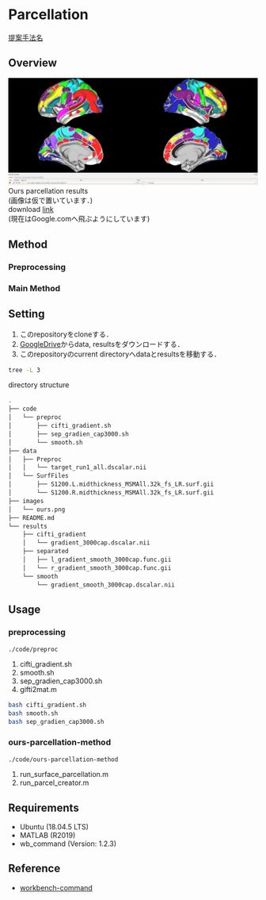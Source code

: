 # Parcellation

[提案手法名](https://www.zoelabo.com/english-home)  

## Overview


![Ours results](images/ours.png "Ours results")  
Ours parcellation results  
(画像は仮で置いています．)  
download [link](https://www.google.com)  
(現在はGoogle.comへ飛ぶようにしています)  

## Method

### Preprocessing
### Main Method

## Setting

1. このrepositoryをcloneする．
2. [GoogleDrive](https://www.google.com)からdata, resultsをダウンロードする．
3. このrepositoryのcurrent directoryへdataとresultsを移動する．


```sh
tree -L 3
```

directory structure

```sh
.
├── code
│   └── preproc
│       ├── cifti_gradient.sh
│       ├── sep_gradien_cap3000.sh
│       └── smooth.sh
├── data
│   ├── Preproc
│   │   └── target_run1_all.dscalar.nii
│   └── SurfFiles
│       ├── S1200.L.midthickness_MSMAll.32k_fs_LR.surf.gii
│       └── S1200.R.midthickness_MSMAll.32k_fs_LR.surf.gii
├── images
│   └── ours.png
├── README.md
└── results
    ├── cifti_gradient
    │   └── gradient_3000cap.dscalar.nii
    ├── separated
    │   ├── l_gradient_smooth_3000cap.func.gii
    │   └── r_gradient_smooth_3000cap.func.gii
    └── smooth
        └── gradient_smooth_3000cap.dscalar.nii
```


## Usage

### preprocessing

```
./code/preproc
```

1. cifti_gradient.sh
2. smooth.sh
3. sep_gradien_cap3000.sh
4. gifti2mat.m

```sh
bash cifti_gradient.sh
bash smooth.sh
bash sep_gradien_cap3000.sh
```

### ours-parcellation-method

```
./code/ours-parcellation-method
```

1. run_surface_parcellation.m
2. run_parcel_creator.m

## Requirements

- Ubuntu (18.04.5 LTS)
- MATLAB (R2019)
- wb_command (Version: 1.2.3)

## Reference
- [workbench-command](https://www.humanconnectome.org/software/workbench-command)